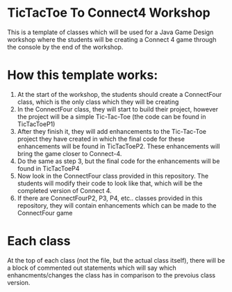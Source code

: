 # TicTacToe To Connect4 Workshop
This is a template of classes which will be used for a Java Game Design workshop where the students will be creating a Connect 4 game through the console by the end of the workshop.

# How this template works:
1. At the start of the workshop, the students should create a ConnectFour class, which is the only class which they will be creating
2. In the ConnectFour class, they will start to build their project, however the project will be a simple Tic-Tac-Toe (the code can be found in TicTacToeP1)
3. After they finish it, they will add enhancements to the Tic-Tac-Toe project they have created in which the final code for these enhancements will be found in TicTacToeP2. These enhancements will bring the game closer to Connect-4.
4. Do the same as step 3, but the final code for the enhancements will be found in TicTacToeP4
5. Now look in the ConnectFour class provided in this repository. The students will modify their code to look like that, which will be the completed version of Connect 4.
6. If there are ConnectFourP2, P3, P4, etc.. classes provided in this repository, they will contain enhancements which can be made to the ConnectFour game

# Each class
At the top of each class (not the file, but the actual class itself), there will be a block of commented out statements which will say which enhancments/changes the class has in comparison to the prevoius class version.
